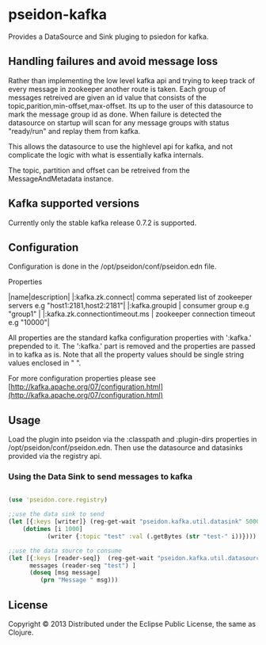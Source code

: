# pseidon-kafka

Provides a DataSource and Sink pluging to psiedon for kafka.

## Handling failures and avoid message loss

Rather than implementing the low level kafka api and trying to keep track of every message in zookeeper another route is taken.
Each group of messages retreived are given an id value that consists of the topic,parition,min-offset,max-offset. 
Its up to the user of this datasource to mark the message group id as done. 
When failure is detected the datasource on startup will scan for any message groups with status "ready/run" and replay them from kafka.

This allows the datasource to use the highlevel api for kafka, and not complicate the logic with what is essentially kafka internals.


The topic, partition and offset can be retreived from the MessageAndMetadata instance.

## Kafka supported versions
 Currently only the stable kafka release 0.7.2 is supported. 
 
## Configuration

Configuration is done in the /opt/pseidon/conf/pseidon.edn file.

Properties

|name|description|
|:kafka.zk.connect| comma seperated list of zookeeper servers e.g "host1:2181,host2:2181"|
|:kafka.groupid | consumer group e.g "group1" |
|:kafka.zk.connectiontimeout.ms | zookeeper connection timeout e.g "10000"|


All properties are the standard kafka configuration properties with ':kafka.' prepended to it.
The ':kafka.' part is removed and the properties are passed in to kafka as is.
Note that all the property values should be single string values enclosed in " ".

For more configuration properties please see [http://kafka.apache.org/07/configuration.html](http://kafka.apache.org/07/configuration.html)


## Usage

Load the plugin into pseidon via the :classpath and :plugin-dirs properties in /opt/pseidon/conf/pseidon.edn.
Then use the datasource and datasinks provided via the registry api.

### Using the Data Sink to send messages to kafka

```clojure

(use 'pseidon.core.registry)

;;use the data sink to send
(let [{:keys [writer]} (reg-get-wait "pseidon.kafka.util.datasink" 5000)]
    (dotimes [i 1000]
           (writer {:topic "test" :val (.getBytes (str "test-" i))})))

;;use the data source to consume
(let [{:keys [reader-seq]}  (reg-get-wait "pseidon.kafka.util.datasource" 5000)
      messages (reader-seq "test") ]
      (doseq [msg message]
         (prn "Message " msg)))

```

## License

Copyright © 2013 
Distributed under the Eclipse Public License, the same as Clojure.

